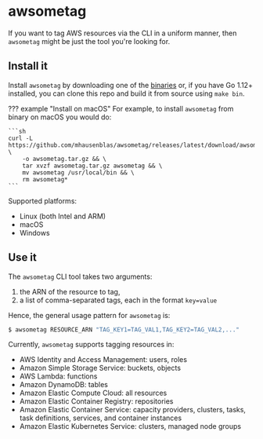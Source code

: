 # awsometag

If you want to tag AWS resources via the CLI in a uniform manner, then `awsometag` might be just the tool you're looking for.

## Install it

Install `awsometag` by downloading one of the [binaries](https://github.com/mhausenblas/awsometag/releases) or,
if you have Go 1.12+ installed, you can clone this repo and build it from source using `make bin`.

??? example "Install on macOS"
    For example, to install `awsometag` from binary on macOS you would do:

    ```sh
    curl -L https://github.com/mhausenblas/awsometag/releases/latest/download/awsometag_darwin_amd64.tar.gz \
        -o awsometag.tar.gz && \
        tar xvzf awsometag.tar.gz awsometag && \
        mv awsometag /usr/local/bin && \
        rm awsometag*
    ```

Supported platforms:

- Linux (both Intel and ARM)
- macOS
- Windows

## Use it

The `awsometag` CLI tool takes two arguments: 

1. the ARN of the resource to tag,
1. a list of comma-separated tags, each in the format `key=value`

Hence, the general usage pattern for `awsometag` is:

```sh
$ awsometag RESOURCE_ARN "TAG_KEY1=TAG_VAL1,TAG_KEY2=TAG_VAL2,..."
```

Currently, `awsometag` supports tagging resources in:

- AWS Identity and Access Management: users, roles
- Amazon Simple Storage Service:  buckets, objects
- AWS Lambda: functions
- Amazon DynamoDB: tables
- Amazon Elastic Compute Cloud: all resources
- Amazon Elastic Container Registry: repositories
- Amazon Elastic Container Service: capacity providers, clusters, tasks, task definitions, services, and container instances
- Amazon Elastic Kubernetes Service: clusters, managed node groups
